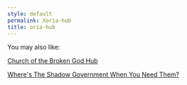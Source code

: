 ```yaml
---
style: default
permalink: Xoria-hub
title: oria-hub
---
```

You may also like:

[Church of the Broken God Hub](http://scp-wiki.net/church-of-the-broken-god-hub)

[Where's The Shadow Government When You Need Them?](http://scp-wiki.net/it-s-a-bad-bad-world)
